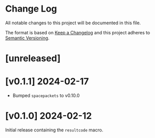 Change Log
=======

All notable changes to this project will be documented in this file.

The format is based on [Keep a Changelog](http://keepachangelog.com/)
and this project adheres to [Semantic Versioning](http://semver.org/).

# [unreleased]

# [v0.1.1] 2024-02-17

- Bumped `spacepackets` to v0.10.0

# [v0.1.0] 2024-02-12

Initial release containing the `resultcode` macro.
